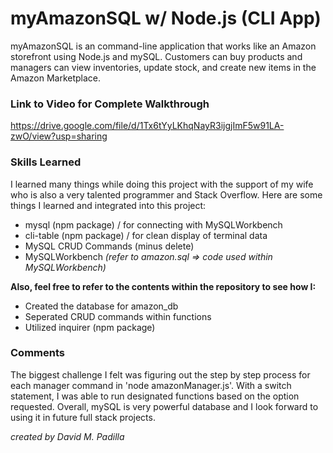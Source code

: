 # myAmazonSQL w/ Node.js (CLI App)

myAmazonSQL is an command-line application that works like an Amazon storefront using Node.js and mySQL. Customers can buy products and managers can view inventories, update stock, and create new items in the Amazon Marketplace.

### Link to Video for Complete Walkthrough

https://drive.google.com/file/d/1Tx6tYyLKhqNayR3ijgjImF5w91LA-zwO/view?usp=sharing

### Skills Learned

I learned many things while doing this project with the support of my wife
who is also a very talented programmer and Stack Overflow. Here are some things
I learned and integrated into this project:

- mysql (npm package) / for connecting with MySQLWorkbench
- cli-table (npm package) / for clean display of terminal data
- MySQL CRUD Commands (minus delete)
- MySQLWorkbench _(refer to amazon.sql => code used within MySQLWorkbench)_

**Also, feel free to refer to the contents within the repository to see how I:**

- Created the database for amazon_db
- Seperated CRUD commands within functions
- Utilized inquirer (npm package)

### Comments

The biggest challenge I felt was figuring out the step by step process for each manager command in 'node amazonManager.js'. With a switch statement, I was able to run designated functions based on the option requested. Overall, mySQL is very powerful database and I look forward to using it in future full stack projects.

_created by David M. Padilla_
